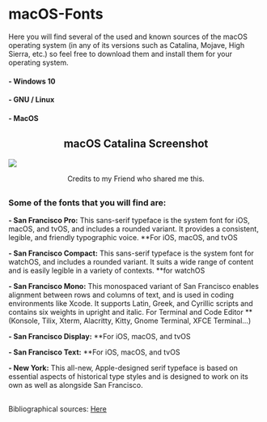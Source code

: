 # macOS-Fonts

Here you will find several of the used and known sources of the macOS operating system (in any of its versions such as Catalina, Mojave, High Sierra, etc.) so feel free to download them and install them for your operating system.

#### - Windows 10
#### - GNU / Linux
#### - MacOS 

<h2 align="center">macOS Catalina Screenshot </h2>

</div>
<img src="https://github.com/Hblanqueto/macOS-Fonts/blob/master/Images/116099373_581360365844537_4144760099203696087_n.png" align="center">

<br>

<p align="center">Credits to my Friend who shared me this.</p>


<h2 align="center"></h2>

### Some of the fonts that you will find are:

**- San Francisco Pro:** This sans-serif typeface is the system font for iOS, macOS, and tvOS, and includes a rounded variant. It provides a consistent, legible, and friendly typographic voice. **For iOS, macOS, and tvOS

**- San Francisco Compact:** This sans-serif typeface is the system font for watchOS, and includes a rounded variant. It suits a wide range of content and is easily legible in a variety of contexts. **for watchOS

**- San Francisco Mono:** This monospaced variant of San Francisco enables alignment between rows and columns of text, and is used in coding environments like Xcode. It supports Latin, Greek, and Cyrillic scripts and contains six weights in upright and italic. For Terminal and Code Editor **(Konsole, Tilix, Xterm, Alacritty, Kitty, Gnome Terminal, XFCE Terminal...) 

**- San Francisco Display:** **For iOS, macOS, and tvOS

**- San Francisco Text:** **For iOS, macOS, and tvOS

**- New York:** This all-new, Apple-designed serif typeface is based on essential aspects of historical type styles and is designed to work on its own as well as alongside San Francisco.

<h2 align="center"></h2>
Bibliographical sources: <a href="https://developer.apple.com/fonts/">Here</a>
